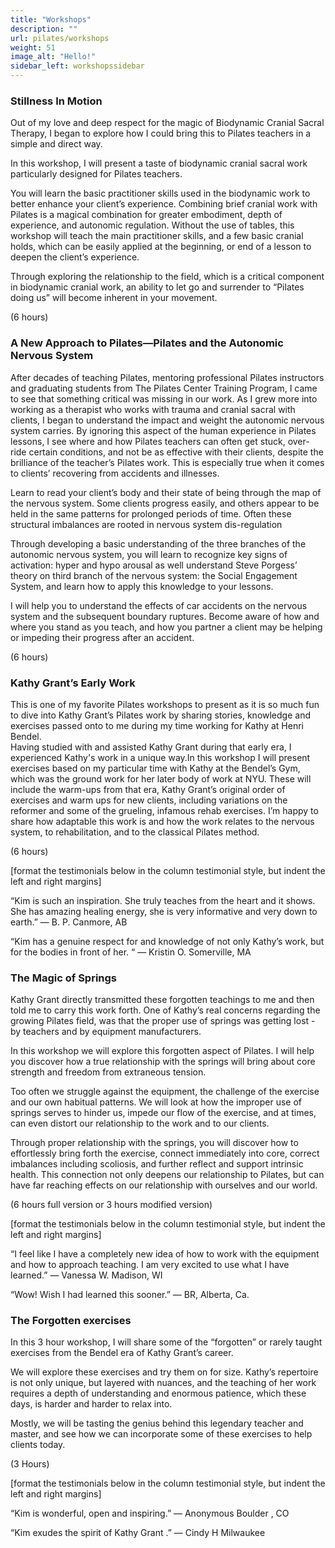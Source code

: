 ```yaml
---
title: "Workshops"
description: ""
url: pilates/workshops
weight: 51
image_alt: "Hello!"
sidebar_left: workshopssidebar
---
```

### Stillness In Motion

Out of my love and deep respect for the magic of Biodynamic Cranial Sacral Therapy, I began to explore how I could bring this to Pilates teachers in a simple and direct way.  

In this workshop, I will present a taste of biodynamic cranial sacral work particularly designed for Pilates teachers.

You will learn the basic practitioner skills used in the biodynamic work to better enhance your client’s experience. Combining brief cranial work with Pilates is a magical combination for greater embodiment, depth of experience, and autonomic regulation. Without the use of tables, this workshop will teach the main practitioner skills, and a few basic cranial holds, which can be easily applied at the beginning, or end of a lesson to deepen the client’s experience.

Through exploring the relationship to the field, which is a critical component in biodynamic cranial work, an ability to let go and surrender to “Pilates doing us” will become inherent in your movement.

(6 hours)

### A New Approach to Pilates—Pilates and the Autonomic Nervous System

After decades of teaching Pilates, mentoring professional Pilates instructors and graduating students from The Pilates Center Training Program, I came to see that something critical was missing in our work. As I grew more into working as a therapist who works with trauma and cranial sacral with clients, I began to understand the impact and weight the autonomic nervous system carries. By ignoring this aspect of the human experience in Pilates lessons, I see where and how Pilates teachers can often get stuck, over-ride certain conditions, and not be as effective with their clients, despite the brilliance of the teacher’s Pilates work.  This is especially true when it comes to clients’ recovering from accidents and illnesses.

Learn to read your client’s body and their state of being through the map of the nervous system. Some clients progress easily, and others appear to be held in the same patterns for prolonged periods of time. Often these structural imbalances are rooted in nervous system dis-regulation

Through developing a basic understanding of the three branches of the autonomic nervous system, you will learn to recognize key signs of activation: hyper and hypo arousal as well understand Steve Porgess’ theory on third branch of the nervous system: the Social Engagement System, and learn how to apply this knowledge to your lessons.  

I will help you to understand the effects of car accidents on the nervous system and the subsequent boundary ruptures. Become aware of how and where you stand as you teach, and how you partner a client may be helping or impeding their progress after an accident. 

(6 hours)

### Kathy Grant’s Early Work

This is one of my favorite Pilates workshops to present as it is so much fun to dive into Kathy Grant’s Pilates work by sharing stories, knowledge and exercises passed onto to me during my time working for Kathy at Henri Bendel.  
Having studied with and assisted Kathy Grant during that early era, I experienced Kathy's work in a unique way.In this workshop I will present exercises based on my particular time with Kathy at the Bendel’s Gym, which was the ground work for her later body of work at NYU.   These will include the warm-ups from that era, Kathy Grant’s original order of exercises and warm ups for new clients, including variations on the reformer and some of the grueling, infamous rehab exercises. I’m happy to share how adaptable this work is and how the work relates to the nervous system, to rehabilitation, and to the classical Pilates method.

(6 hours)

[format the testimonials below in the column testimonial style, but indent the left and right margins]

“Kim is such an inspiration. She truly teaches from the heart and it shows. She has amazing healing energy, she is very informative and very down to earth.” — B. P. Canmore, AB

“Kim has a genuine respect for and knowledge of not only Kathy’s work, but for the bodies in front of her. “ — Kristin O.  Somerville,  MA


### The Magic of Springs

Kathy Grant directly transmitted these forgotten teachings to me and then told me to carry this work forth. One of Kathy’s real concerns regarding the growing Pilates field, was that the proper use of springs was getting lost - by teachers and by equipment manufacturers.

In this workshop we will explore this forgotten aspect of Pilates. I will help you discover how a true relationship with the springs will bring about core strength and freedom from extraneous tension.

Too often we struggle against the equipment, the challenge of the exercise and our own habitual patterns. We will look at how the improper use of springs serves to hinder us, impede our flow of the exercise, and at times, can even distort our relationship to the work and to our clients.

Through proper relationship with the springs, you will discover how to effortlessly bring forth the exercise, connect immediately into core, correct imbalances including scoliosis, and further reflect and support intrinsic health.
This connection not only deepens our relationship to Pilates, but can have far reaching effects on our relationship with ourselves and our world. 

(6 hours full version or 3 hours modified version)

[format the testimonials below in the column testimonial style, but indent the left and right margins]

“I feel like I have a completely new idea of how to work with the equipment and how to approach teaching. I am very excited to use what I have learned.” — Vanessa W. Madison, WI

“Wow! Wish I had learned this sooner.” — BR,  Alberta, Ca.

### The Forgotten exercises

In this 3 hour workshop, I will share some of the “forgotten” or rarely taught exercises from the Bendel era of Kathy Grant’s career.

We will explore these exercises and try them on for size.  Kathy’s repertoire is not only unique, but layered with nuances, and the teaching of her work requires a depth of understanding and enormous patience, which these days, is harder and harder to relax into.

Mostly, we will be tasting the genius behind this legendary teacher and master, and see how we can incorporate some of these exercises to help clients today.

(3 Hours)

[format the testimonials below in the column testimonial style, but indent the left and right margins]

“Kim is wonderful, open and inspiring.” — Anonymous Boulder , CO

“Kim exudes the spirit of Kathy Grant .” — Cindy H   Milwaukee